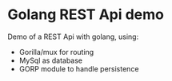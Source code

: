 # Golang REST Api demo
Demo of a REST Api with golang, using: 
- Gorilla/mux for routing
- MySql as database
- GORP module to handle persistence